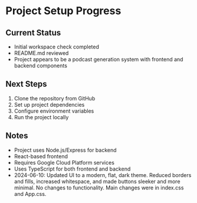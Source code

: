 # Project Setup Progress

## Current Status
- Initial workspace check completed
- README.md reviewed
- Project appears to be a podcast generation system with frontend and backend components

## Next Steps
1. Clone the repository from GitHub
2. Set up project dependencies
3. Configure environment variables
4. Run the project locally

## Notes
- Project uses Node.js/Express for backend
- React-based frontend
- Requires Google Cloud Platform services
- Uses TypeScript for both frontend and backend
- 2024-06-10: Updated UI to a modern, flat, dark theme. Reduced borders and fills, increased whitespace, and made buttons sleeker and more minimal. No changes to functionality. Main changes were in index.css and App.css. 